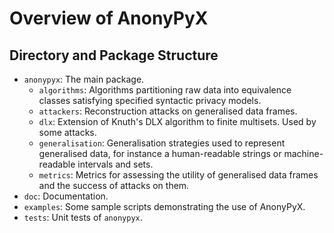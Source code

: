 # Overview of AnonyPyX

## Directory and Package Structure

- `anonypyx`: The main package.
    - `algorithms`: Algorithms partitioning raw data into equivalence classes satisfying specified syntactic privacy models.
    - `attackers`: Reconstruction attacks on generalised data frames.
    - `dlx`: Extension of Knuth's DLX algorithm to finite multisets. Used by some attacks.
    - `generalisation`: Generalisation strategies used to represent generalised data, for instance a human-readable strings or machine-readable intervals and sets.
    - `metrics`: Metrics for assessing the utility of generalised data frames and the success of attacks on them.
- `doc`: Documentation.
- `examples`: Some sample scripts demonstrating the use of AnonyPyX.
- `tests`: Unit tests of `anonypyx`.
